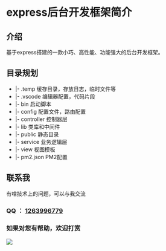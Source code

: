 # express后台开发框架简介

## 介绍 
基于express搭建的一款小巧、高性能、功能强大的后台开发框架。  
  

## 目录规划
- |- .temp          缓存目录，存放日志，临时文件等
- |- .vscode        编辑器配置，代码片段
- |- bin            启动脚本
- |- config         配置文件，路由配置
- |- controller     控制器层
- |- lib            类库和中间件
- |- public         静态目录
- |- service        业务逻辑层
- |- view           视图模板
- |- pm2.json       PM2配置

## 联系我
有啥技术上的问题，可以与我交流
### QQ ： <a href="http://wpa.qq.com/msgrd?v=3&uin=1263996779&site=qq&menu=yes" target="_blank">1263996779</a>
### 如果对您有帮助，欢迎打赏
<img src="https://wangxing218.github.io/app-rem/test/wxpay.jpg">
